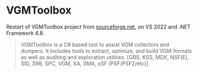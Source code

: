 # VGMToolbox
Restart of VGMToolbox project from [sourceforge.net](https://sourceforge.net/projects/vgmtoolbox/), on VS 2022 and .NET Framework 4.8.
 > VGMToolbox is a C# based tool to assist VGM collectors and dumpers. It includes tools to extract, optimize, and build VGM formats as well as auditing and exploration utilities. [GBS, KSS, MDX, NSF(E), SID, S98, SPC, VGM, XA, XMA, xSF (PSF/PSF2/etc)]